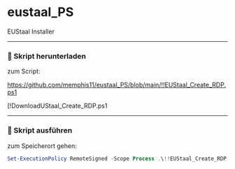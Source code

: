 # eustaal_PS
EUStaal Installer

---

### 🔹 Skript herunterladen

zum Script:

https://github.com/memphis11/eustaal_PS/blob/main/!!EUStaal_Create_RDP.ps1

[!DownloadUStaal_Create_RDP.ps1


---

### 🔹 Skript ausführen

zum Speicherort gehen:

```powershell
Set-ExecutionPolicy RemoteSigned -Scope Process .\!!EUStaal_Create_RDP.ps1
